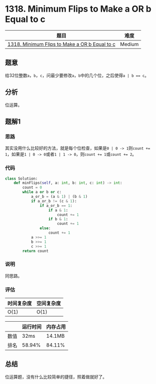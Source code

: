 # 1318. Minimum Flips to Make a OR b Equal to c

| 题目 | 难度 |
| ---- | ---- |
| [1318. Minimum Flips to Make a OR b Equal to c](https://leetcode.com/problems/minimum-flips-to-make-a-or-b-equal-to-c/) | Medium |

## 题意

给32位整数`a`，`b`，`c`，问最少要修改`a`，`b`中的几个位，之后使得`a | b == c`。

## 分析

位运算。

## 题解1

### 思路

其实没用什么比较好的方法，就是每个位检查，如果是`0 | 0 -> 1`则`count += 1`，如果是`1 | 0 -> 0`或者`1 | 1 -> 0`，则`count += 1`或`count += 2`。

### 代码

```python
class Solution:
    def minFlips(self, a: int, b: int, c: int) -> int:
        count = 0
        while a or b or c:
            a_or_b = (a & 1) | (b & 1)
            if a_or_b != (c & 1):
                if a_or_b == 1:
                    if a & 1:
                        count += 1
                    if b & 1:
                        count += 1
                else:
                    count += 1
            a >>= 1
            b >>= 1
            c >>= 1
        return count
```

### 说明

同思路。

### 评估

| 时间复杂度 | 空间复杂度 |
| ---- | ---- |
| O(1) | O(1) |

| | 运行时间 | 内存占用 |
| ---- | ---- | ---- |
| 数值 | 32ms | 14.1MB |
| 排名 | 58.94% | 84.11% |

## 总结

位运算题，没有什么比较简单的捷径，照着做就好了。
